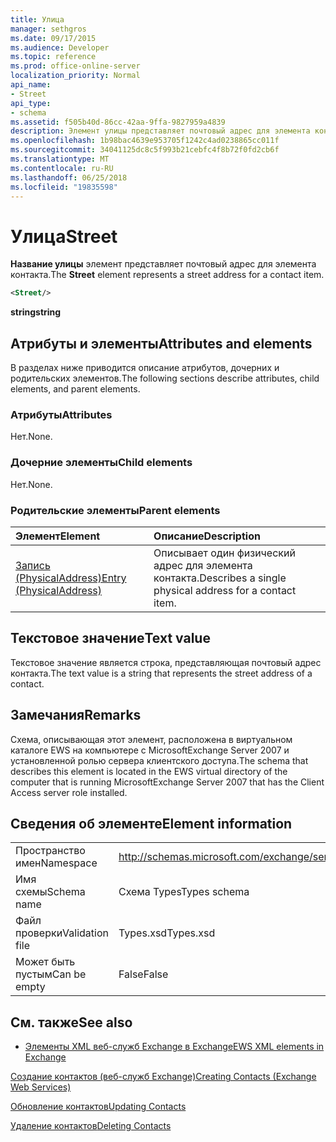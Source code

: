 ```yaml
---
title: Улица
manager: sethgros
ms.date: 09/17/2015
ms.audience: Developer
ms.topic: reference
ms.prod: office-online-server
localization_priority: Normal
api_name:
- Street
api_type:
- schema
ms.assetid: f505b40d-86cc-42aa-9ffa-9827959a4839
description: Элемент улицы представляет почтовый адрес для элемента контакта.
ms.openlocfilehash: 1b98bac4639e953705f1242c4ad0238865cc011f
ms.sourcegitcommit: 34041125dc8c5f993b21cebfc4f8b72f0fd2cb6f
ms.translationtype: MT
ms.contentlocale: ru-RU
ms.lasthandoff: 06/25/2018
ms.locfileid: "19835598"
---
```

# <a name="street"></a><span data-ttu-id="da22e-103">Улица</span><span class="sxs-lookup"><span data-stu-id="da22e-103">Street</span></span>

<span data-ttu-id="da22e-104">**Название улицы** элемент представляет почтовый адрес для элемента контакта.</span><span class="sxs-lookup"><span data-stu-id="da22e-104">The **Street** element represents a street address for a contact item.</span></span> 
  
```xml
<Street/>
```

 <span data-ttu-id="da22e-105">**string**</span><span class="sxs-lookup"><span data-stu-id="da22e-105">**string**</span></span>
## <a name="attributes-and-elements"></a><span data-ttu-id="da22e-106">Атрибуты и элементы</span><span class="sxs-lookup"><span data-stu-id="da22e-106">Attributes and elements</span></span>

<span data-ttu-id="da22e-107">В разделах ниже приводится описание атрибутов, дочерних и родительских элементов.</span><span class="sxs-lookup"><span data-stu-id="da22e-107">The following sections describe attributes, child elements, and parent elements.</span></span>
  
### <a name="attributes"></a><span data-ttu-id="da22e-108">Атрибуты</span><span class="sxs-lookup"><span data-stu-id="da22e-108">Attributes</span></span>

<span data-ttu-id="da22e-109">Нет.</span><span class="sxs-lookup"><span data-stu-id="da22e-109">None.</span></span>
  
### <a name="child-elements"></a><span data-ttu-id="da22e-110">Дочерние элементы</span><span class="sxs-lookup"><span data-stu-id="da22e-110">Child elements</span></span>

<span data-ttu-id="da22e-111">Нет.</span><span class="sxs-lookup"><span data-stu-id="da22e-111">None.</span></span>
  
### <a name="parent-elements"></a><span data-ttu-id="da22e-112">Родительские элементы</span><span class="sxs-lookup"><span data-stu-id="da22e-112">Parent elements</span></span>

|<span data-ttu-id="da22e-113">**Элемент**</span><span class="sxs-lookup"><span data-stu-id="da22e-113">**Element**</span></span>|<span data-ttu-id="da22e-114">**Описание**</span><span class="sxs-lookup"><span data-stu-id="da22e-114">**Description**</span></span>|
|:-----|:-----|
|[<span data-ttu-id="da22e-115">Запись (PhysicalAddress)</span><span class="sxs-lookup"><span data-stu-id="da22e-115">Entry (PhysicalAddress)</span></span>](entry-physicaladdress.md) <br/> |<span data-ttu-id="da22e-116">Описывает один физический адрес для элемента контакта.</span><span class="sxs-lookup"><span data-stu-id="da22e-116">Describes a single physical address for a contact item.</span></span>  <br/> |
   
## <a name="text-value"></a><span data-ttu-id="da22e-117">Текстовое значение</span><span class="sxs-lookup"><span data-stu-id="da22e-117">Text value</span></span>

<span data-ttu-id="da22e-118">Текстовое значение является строка, представляющая почтовый адрес контакта.</span><span class="sxs-lookup"><span data-stu-id="da22e-118">The text value is a string that represents the street address of a contact.</span></span>
  
## <a name="remarks"></a><span data-ttu-id="da22e-119">Замечания</span><span class="sxs-lookup"><span data-stu-id="da22e-119">Remarks</span></span>

<span data-ttu-id="da22e-120">Схема, описывающая этот элемент, расположена в виртуальном каталоге EWS на компьютере с MicrosoftExchange Server 2007 и установленной ролью сервера клиентского доступа.</span><span class="sxs-lookup"><span data-stu-id="da22e-120">The schema that describes this element is located in the EWS virtual directory of the computer that is running MicrosoftExchange Server 2007 that has the Client Access server role installed.</span></span>
  
## <a name="element-information"></a><span data-ttu-id="da22e-121">Сведения об элементе</span><span class="sxs-lookup"><span data-stu-id="da22e-121">Element information</span></span>

|||
|:-----|:-----|
|<span data-ttu-id="da22e-122">Пространство имен</span><span class="sxs-lookup"><span data-stu-id="da22e-122">Namespace</span></span>  <br/> |http://schemas.microsoft.com/exchange/services/2006/types  <br/> |
|<span data-ttu-id="da22e-123">Имя схемы</span><span class="sxs-lookup"><span data-stu-id="da22e-123">Schema name</span></span>  <br/> |<span data-ttu-id="da22e-124">Схема Types</span><span class="sxs-lookup"><span data-stu-id="da22e-124">Types schema</span></span>  <br/> |
|<span data-ttu-id="da22e-125">Файл проверки</span><span class="sxs-lookup"><span data-stu-id="da22e-125">Validation file</span></span>  <br/> |<span data-ttu-id="da22e-126">Types.xsd</span><span class="sxs-lookup"><span data-stu-id="da22e-126">Types.xsd</span></span>  <br/> |
|<span data-ttu-id="da22e-127">Может быть пустым</span><span class="sxs-lookup"><span data-stu-id="da22e-127">Can be empty</span></span>  <br/> |<span data-ttu-id="da22e-128">False</span><span class="sxs-lookup"><span data-stu-id="da22e-128">False</span></span>  <br/> |
   
## <a name="see-also"></a><span data-ttu-id="da22e-129">См. также</span><span class="sxs-lookup"><span data-stu-id="da22e-129">See also</span></span>



- [<span data-ttu-id="da22e-130">Элементы XML веб-служб Exchange в Exchange</span><span class="sxs-lookup"><span data-stu-id="da22e-130">EWS XML elements in Exchange</span></span>](ews-xml-elements-in-exchange.md)


[<span data-ttu-id="da22e-131">Создание контактов (веб-служб Exchange)</span><span class="sxs-lookup"><span data-stu-id="da22e-131">Creating Contacts (Exchange Web Services)</span></span>](http://msdn.microsoft.com/library/4845917e-70d1-481c-bbd7-011ec6571789%28Office.15%29.aspx)
  
[<span data-ttu-id="da22e-132">Обновление контактов</span><span class="sxs-lookup"><span data-stu-id="da22e-132">Updating Contacts</span></span>](http://msdn.microsoft.com/library/9a865953-b94a-4229-b632-2dee433314be%28Office.15%29.aspx)
  
[<span data-ttu-id="da22e-133">Удаление контактов</span><span class="sxs-lookup"><span data-stu-id="da22e-133">Deleting Contacts</span></span>](http://msdn.microsoft.com/library/fcc3dc84-cd3e-455e-a1a7-ae6921c9b588%28Office.15%29.aspx)

